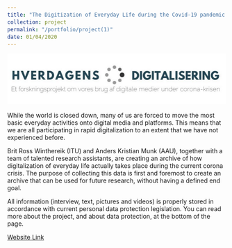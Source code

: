 ```yaml
---
title: "The Digitization of Everyday Life during the Covid-19 pandemic in Denmark"
collection: project
permalink: "/portfolio/project(1)"
date: 01/04/2020
---
```


![Conference](/images/Covid-19-project.png)

While the world is closed down, many of us are forced to move the most basic everyday activities onto digital media and platforms. This means that we are all participating in rapid digitalization to an extent that we have not experienced before.

Brit Ross Winthereik (ITU) and Anders Kristian Munk (AAU), together with a team of talented research assistants, are creating an archive of how digitalization of everyday life actually takes place during the current corona crisis. The purpose of collecting this data is first and foremost to create an archive that can be used for future research, without having a defined end goal.

All information (interview, text, pictures and videos) is properly stored in accordance with current personal data protection legislation. You can read more about the project, and about data protection, at the bottom of the page.


[Website Link](https://deltagelsensgrammatik.itu.dk/)
